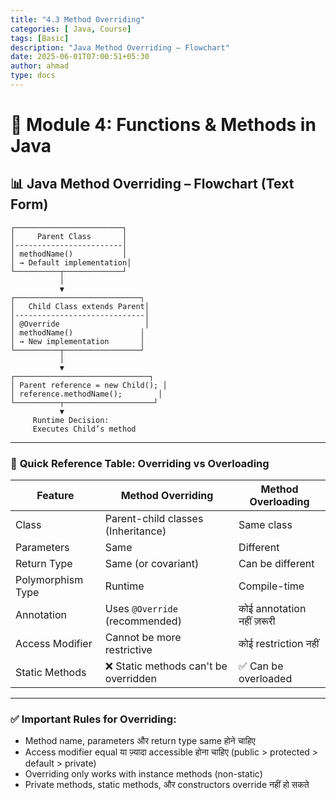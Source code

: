 ```yaml
---
title: "4.3 Method Overriding"
categories: [ Java, Course]
tags: [Basic]
description: "Java Method Overriding – Flowchart"
date: 2025-06-01T07:00:51+05:30
author: ahmad
type: docs
---
```


# 📘 **Module 4: Functions & Methods in Java**

## 📊 **Java Method Overriding – Flowchart (Text Form)**

```
┌────────────────────────┐
│     Parent Class       │
│------------------------│
│ methodName()           │
│ → Default implementation│
└──────────┬─────────────┘
           │
           ▼
┌────────────────────────────┐
│   Child Class extends Parent│
│-----------------------------│
│ @Override                   │
│ methodName()               │
│ → New implementation       │
└──────────┬─────────────────┘
           │
           ▼
┌──────────────────────────────┐
│ Parent reference = new Child(); │
│ reference.methodName();        │
└──────────┬────────────────────┘
           ▼
     Runtime Decision:
     Executes Child’s method
```

---

### 📘 **Quick Reference Table: Overriding vs Overloading**

| Feature           | Method Overriding                    | Method Overloading         |
| ----------------- | ------------------------------------ | -------------------------- |
| Class             | Parent-child classes (Inheritance)   | Same class                 |
| Parameters        | Same                                 | Different                  |
| Return Type       | Same (or covariant)                  | Can be different           |
| Polymorphism Type | Runtime                              | Compile-time               |
| Annotation        | Uses `@Override` (recommended)       | कोई annotation नहीं ज़रूरी |
| Access Modifier   | Cannot be more restrictive           | कोई restriction नहीं       |
| Static Methods    | ❌ Static methods can't be overridden | ✅ Can be overloaded        |

---

### ✅ Important Rules for Overriding:

* Method name, parameters और return type same होने चाहिए
* Access modifier equal या ज़्यादा accessible होना चाहिए (public > protected > default > private)
* Overriding only works with instance methods (non-static)
* Private methods, static methods, और constructors override नहीं हो सकते